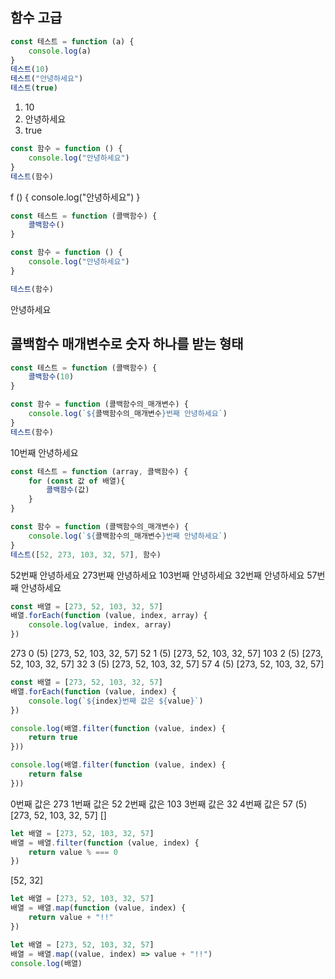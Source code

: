 ## 함수 고급
```javascript
const 테스트 = function (a) {
    console.log(a)
}
테스트(10)
테스트("안녕하세요")
테스트(true)
```
1. 10
2. 안녕하세요
3. true

```javascript
const 함수 = function () {
    console.log("안녕하세요")
}
테스트(함수)
```

f () {
    console.log("안녕하세요")
}

```javascript
const 테스트 = function (콜백함수) {
    콜백함수()
}

const 함수 = function () {
    console.log("안녕하세요")
}

테스트(함수)
```

안녕하세요

## 콜백함수 매개변수로 숫자 하나를 받는 형태
```javascript
const 테스트 = function (콜백함수) {
    콜백함수(10)
}

const 함수 = function (콜백함수의_매개변수) {
    console.log(`${콜백함수의_매개변수}번째 안녕하세요`)
}
테스트(함수)
```
10번째 안녕하세요

```javascript
const 테스트 = function (array, 콜백함수) {
    for (const 값 of 배열){
        콜백함수(값)
    }
}

const 함수 = function (콜백함수의_매개변수) {
    console.log(`${콜백함수의_매개변수}번째 안녕하세요`)
}
테스트([52, 273, 103, 32, 57], 함수)
```
52번째 안녕하세요
273번째 안녕하세요
103번째 안녕하세요
32번째 안녕하세요
57번째 안녕하세요

```javascript
const 배열 = [273, 52, 103, 32, 57]
배열.forEach(function (value, index, array) {
    console.log(value, index, array)
})
```
273 0 (5) [273, 52, 103, 32, 57]
52 1 (5) [273, 52, 103, 32, 57]
103 2 (5) [273, 52, 103, 32, 57]
32 3 (5) [273, 52, 103, 32, 57]
57 4 (5) [273, 52, 103, 32, 57]

```javascript
const 배열 = [273, 52, 103, 32, 57]
배열.forEach(function (value, index) {
    console.log(`${index}번째 값은 ${value}`)
})

console.log(배열.filter(function (value, index) {
    return true
}))

console.log(배열.filter(function (value, index) {
    return false
}))

```
0번째 값은 273
1번째 값은 52
2번째 값은 103
3번째 값은 32
4번째 값은 57
(5) [273, 52, 103, 32, 57]
[]

```javascript
let 배열 = [273, 52, 103, 32, 57]
배열 = 배열.filter(function (value, index) {
    return value % === 0
})
```
[52, 32]

```javascript
let 배열 = [273, 52, 103, 32, 57]
배열 = 배열.map(function (value, index) {
    return value + "!!"
})
```

```javascript
let 배열 = [273, 52, 103, 32, 57]
배열 = 배열.map((value, index) => value + "!!")
console.log(배열)
```